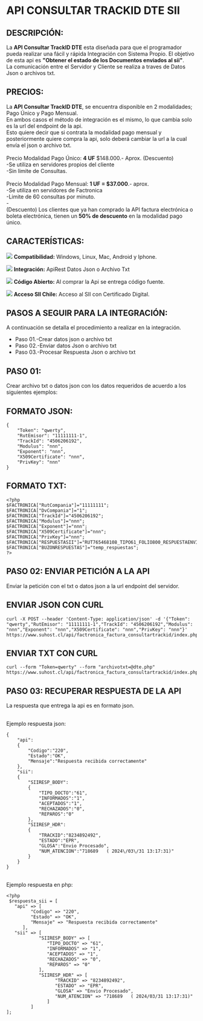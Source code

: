 # API CONSULTAR TRACKID DTE SII

## DESCRIPCIÓN:

La <b>API Consultar TrackID DTE</b> esta diseñada para que el programador pueda realizar una fácil y rápida Integración con Sistema Propio. El objetivo de esta api es <b>"Obtener el estado de los Documentos enviados al sii"</b>.
<br>La comunicación entre el Servidor y Cliente se realiza a traves de Datos Json o archivos txt.
 
## PRECIOS:

La <b>API Consultar TrackID DTE</b>, se encuentra disponible en 2 modalidades; Pago Único y Pago Mensual.
<br>En ambos casos el método de integración es el mismo, lo que cambia solo es la url del endpoint de la api.
<br>Esto quiere decir que si contrata la modalidad pago mensual y posteriormente quiere compra la api, 
solo deberá cambiar la url a la cual envía el json o archivo txt.
<br>
<br>Precio Modalidad Pago Único: <b>4 UF</b> $148.000.- Aprox. (Descuento)
<br>-Se utiliza en servidores propios del cliente
<br>-Sin limite de Consultas.
<br>
<br>Precio Modalidad Pago Mensual: <b>1 UF = $37.000</b>.- aprox.
<br>-Se utiliza en servidores de Factronica
<br>-Limite de 60 consultas por minuto.
<br>-
<br>(Descuento) Los clientes que ya han comprado la API factura electrónica o boleta electrónica, tienen un <b>50% de descuento</b> en la modalidad pago único.
<br>
## CARACTERÍSTICAS:

![](https://scanapp.org/assets/github_assets/done.png) **Compatibilidad:** Windows, Linux, Mac, Android y Iphone.

![](https://scanapp.org/assets/github_assets/done.png) **Integración:** ApiRest Datos Json o Archivo Txt

![](https://scanapp.org/assets/github_assets/done.png) **Código Abierto:** Al comprar la Api se entrega código fuente.

![](https://scanapp.org/assets/github_assets/done.png) **Acceso SII Chile:** Acceso al SII con Certificado Digital.
 
## PASOS A SEGUIR PARA LA INTEGRACIÓN:

A continuación se detalla el procedimiento a realizar en la integración.

-   Paso 01.-Crear datos json o archivo txt
-   Paso 02.-Enviar datos Json o archivo txt
-   Paso 03.-Procesar Respuesta Json o archivo txt

## PASO 01:
Crear archivo txt o datos json con los datos requeridos de acuerdo a los siguientes ejemplos:

## FORMATO JSON:
````
{
	"Token": "qwerty",
	"RutEmisor": "11111111-1",
	"TrackId": "4506206192",
	"Modulus": "nnn",
	"Exponent": "nnn",
	"X509Certificate": "nnn",
	"PrivKey": "nnn"
}
````

## FORMATO TXT:
````
<?php
$FACTRONICA["RutCompania"]="11111111"; 
$FACTRONICA["DvCompania"]="1"; 
$FACTRONICA["TrackId"]="4506206192";
$FACTRONICA["Modulus"]="nnn"; 
$FACTRONICA["Exponent"]="nnn"; 
$FACTRONICA["X509Certificate"]="nnn";
$FACTRONICA["PrivKey"]="nnn";
$FACTRONICA["RESPUESTASII"]="RUT765468108_TIPO61_FOLIO800_RESPUESTAENVIODTE.xml";
$FACTRONICA["BUZONRESPUESTAS"]="temp_respuestas";
?>
````

## PASO 02: ENVIAR PETICIÓN A LA API

Enviar la petición con el txt o datos json a la url endpoint del servidor. 

## ENVIAR JSON CON CURL
````
curl -X POST --header 'Content-Type: application/json' -d '{"Token": "qwerty","RutEmisor": "11111111-1","TrackId": "4506206192","Modulus": "nnn","Exponent": "nnn","X509Certificate": "nnn","PrivKey": "nnn"}' https://www.suhost.cl/api/factronica_factura_consultartrackid/index.php
````

## ENVIAR TXT CON CURL
````
curl --form "Token=qwerty" --form "archivotxt=@dte.php" https://www.suhost.cl/api/factronica_factura_consultartrackid/index.php
````

## PASO 03: RECUPERAR RESPUESTA DE LA API
	
La respuesta que entrega la api es en formato json. 

<br>Ejemplo respuesta json:
````
{
	"api":
	{
		"Codigo":"220",
		"Estado":"OK",
		"Mensaje":"Respuesta recibida correctamente"
	},
	"sii":
	{
		"SIIRESP_BODY":
		{
			"TIPO_DOCTO":"61",
			"INFORMADOS":"1",
			"ACEPTADOS":"1",
			"RECHAZADOS":"0",
			"REPAROS":"0"
		},
		"SIIRESP_HDR":
		{
			"TRACKID":"8234892492",
			"ESTADO":"EPR",
			"GLOSA":"Envio Procesado",
			"NUM_ATENCION":"718689   ( 2024\/03\/31 13:17:31)"
		}
	}
}
````

<br>Ejemplo respuesta en php:
````
<?php 
 $respuesta_sii = [
   "api" => [
         "Codigo" => "220", 
         "Estado" => "OK", 
         "Mensaje" => "Respuesta recibida correctamente" 
      ], 
   "sii" => [
            "SIIRESP_BODY" => [
               "TIPO_DOCTO" => "61", 
               "INFORMADOS" => "1", 
               "ACEPTADOS" => "1", 
               "RECHAZADOS" => "0", 
               "REPAROS" => "0" 
            ], 
            "SIIRESP_HDR" => [
                  "TRACKID" => "8234892492", 
                  "ESTADO" => "EPR", 
                  "GLOSA" => "Envio Procesado", 
                  "NUM_ATENCION" => "718689   ( 2024/03/31 13:17:31)" 
               ] 
         ] 
]; 
````

